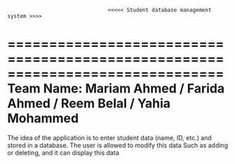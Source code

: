                                     <<<<< Student database management system >>>>
==============================================================================
Team Name:  Mariam Ahmed / Farida Ahmed / Reem Belal / Yahia Mohammed 
===================================================================================
The idea of the application is to enter student data (name, ID, etc.) and stored in a database. 
The user is allowed to modify this data Such as adding or deleting, and it can display this data
